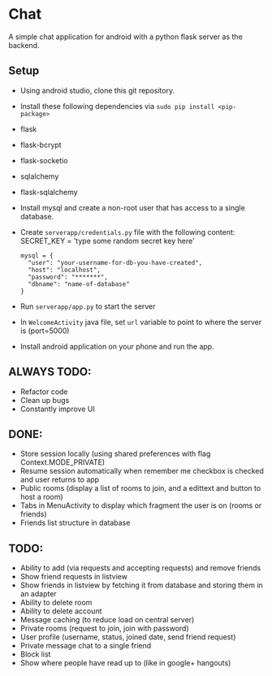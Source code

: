 # Chat
A simple chat application for android with a python flask server as the backend.

## Setup
* Using android studio, clone this git repository.
* Install these following dependencies via `sudo pip install <pip-package>`
 * flask
 * flask-bcrypt
 * flask-socketio
 * sqlalchemy
 * flask-sqlalchemy
* Install mysql and create a non-root user that has access to a single database.
* Create `serverapp/credentials.py` file with the following content:
      SECRET_KEY = 'type some random secret key here'

      mysql = {
        "user": "your-username-for-db-you-have-created",
        "host": "localhost",
        "password": "*******",
        "dbname": "name-of-database"
      }
* Run `serverapp/app.py` to start the server
* In `WelcomeActivity` java file, set `url` variable to point to where the server is (port=5000)
* Install android application on your phone and run the app.

## ALWAYS TODO:
* Refactor code
* Clean up bugs
* Constantly improve UI

## DONE:
* Store session locally (using shared preferences with flag Context.MODE_PRIVATE)
* Resume session automatically when remember me checkbox is checked and user returns to app
* Public rooms (display a list of rooms to join, and a edittext and button to host a room)
* Tabs in MenuActivity to display which fragment the user is on (rooms or friends)
* Friends list structure in database

## TODO:
* Ability to add (via requests and accepting requests) and remove friends
* Show friend requests in listview
* Show friends in listview by fetching it from database and storing them in an adapter
* Ability to delete room
* Ability to delete account
* Message caching (to reduce load on central server)
* Private rooms (request to join, join with password)
* User profile (username, status, joined date, send friend request)
* Private message chat to a single friend
* Block list
* Show where people have read up to (like in google+ hangouts)
